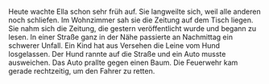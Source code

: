Heute wachte Ella schon sehr früh auf. 
Sie langweilte sich, weil alle anderen noch schliefen. 
Im Wohnzimmer sah sie die Zeitung auf dem Tisch liegen. 
Sie nahm sich die Zeitung, die gestern veröffentlicht wurde und begann zu lesen. 
In einer Straße ganz in der Nähe passierte an Nachmittag ein schwerer Unfall. 
Ein Kind hat aus Versehen die Leine vom Hund losgelassen. 
Der Hund rannte auf die Straße und ein Auto musste ausweichen. 
Das Auto prallte gegen einen Baum.
Die Feuerwehr kam gerade rechtzeitig, um den Fahrer zu retten.
